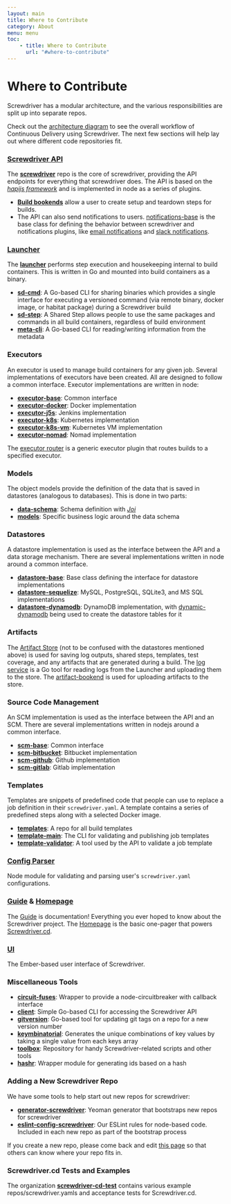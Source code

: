 ```yaml
---
layout: main
title: Where to Contribute
category: About
menu: menu
toc:
    - title: Where to Contribute
      url: "#where-to-contribute"
---
```

# Where to Contribute

Screwdriver has a modular architecture, and the various responsibilities are split up into separate repos.

Check out the [architecture diagram][arch-diagram] to see the overall workflow of Continuous Delivery using Screwdriver. The next few sections will help lay out where different code repositories fit.

### [Screwdriver API][api-repo]
The **[screwdriver][api-repo]** repo is the core of screwdriver, providing the API endpoints for everything that screwdriver does. The API is based on the *[hapijs framework](http://hapijs.com/)* and is implemented in node as a series of plugins.


* **[Build bookends][build-bookend-repo]** allow a user to create setup and teardown steps for builds.
* The API can also send notifications to users. [notifications-base][notifications-base-repo] is the base class for defining the behavior between screwdriver and notifications plugins, like [email notifications][notifications-email-repo] and [slack notifications][notifications-slack-repo].

### [Launcher][launcher-repo]

The **[launcher][launcher-repo]** performs step execution and housekeeping internal to build containers. This is written in Go and mounted into build containers as a binary.

* **[sd-cmd][sd-cmd-repo]**: A Go-based CLI for sharing binaries which provides a single interface for executing a versioned command (via remote binary, docker image, or habitat package) during a Screwdriver build
* **[sd-step][sd-step-repo]**: A Shared Step allows people to use the same packages and commands in all build containers, regardless of build environment
* **[meta-cli][meta-cli-repo]**: A Go-based CLI for reading/writing information from the metadata

### Executors

An executor is used to manage build containers for any given job. Several implementations of executors have been created. All are designed to follow a common interface. Executor implementations are written in node:

* **[executor-base][executor-base-repo]**: Common interface
* **[executor-docker][executor-docker-repo]**: Docker implementation
* **[executor-j5s](https://github.com/screwdriver-cd/executor-j5s)**: Jenkins implementation
* **[executor-k8s][executor-k8s-repo]**: Kubernetes implementation
* **[executor-k8s-vm][executor-k8s-vm-repo]**: Kubernetes VM implementation
* **[executor-nomad][executor-nomad-repo]**: Nomad implementation

The [executor router][executor-router-repo] is a generic executor plugin that routes builds to a specified executor.

### Models

The object models provide the definition of the data that is saved in datastores (analogous to databases). This is done in two parts:

* **[data-schema][dataschema-repo]**: Schema definition with *[Joi](https://www.npmjs.com/package/joi)*
* **[models][models-repo]**: Specific business logic around the data schema

### Datastores

A datastore implementation is used as the interface between the API and a data storage mechanism. There are several implementations written in node around a common interface.

* **[datastore-base][datastore-base-repo]**: Base class defining the interface for datastore implementations
* **[datastore-sequelize][datastore-sequelize-repo]**: MySQL, PostgreSQL, SQLite3, and MS SQL implementations
* **[datastore-dynamodb][datastore-dynamodb-repo]**: DynamoDB implementation, with [dynamic-dynamodb][dynamic-dynamodb-repo] being used to create the datastore tables for it

### Artifacts

The [Artifact Store][store-repo] (not to be confused with the datastores mentioned above) is used for saving log outputs, shared steps, templates, test coverage, and any artifacts that are generated during a build. The [log service][log-service-repo] is a Go tool for reading logs from the Launcher and uploading them to the store. The [artifact-bookend][artifact-bookend-repo] is used for uploading artifacts to the store.

### Source Code Management

An SCM implementation is used as the interface between the API and an SCM. There are several implementations written in nodejs around a common interface.

* **[scm-base][scm-base-repo]**: Common interface
* **[scm-bitbucket][scm-bitbucket-repo]**: Bitbucket implementation
* **[scm-github][scm-github-repo]**: Github implementation
* **[scm-gitlab][scm-gitlab-repo]**: Gitlab implementation

### Templates

Templates are snippets of predefined code that people can use to replace a job definition in their `screwdriver.yaml`. A template contains a series of predefined steps along with a selected Docker image.

* **[templates][templates-repo]**: A repo for all build templates
* **[template-main][template-main-repo]**: The CLI for validating and publishing job templates
* **[template-validator][template-validator-repo]**: A tool used by the API to validate a job template

### [Config Parser][config-parser-repo]

Node module for validating and parsing user's `screwdriver.yaml` configurations.

### [Guide][guide-repo] & [Homepage][homepage-repo]

The [Guide][guide-repo] is documentation! Everything you ever hoped to know about the Screwdriver project.
The [Homepage][homepage-repo] is the basic one-pager that powers [Screwdriver.cd][homepage].

### [UI][ui-repo]

The Ember-based user interface of Screwdriver.

### Miscellaneous Tools

* **[circuit-fuses][circuit-fuses-repo]**: Wrapper to provide a node-circuitbreaker with callback interface
* **[client][client-repo]**: Simple Go-based CLI for accessing the Screwdriver API
* **[gitversion][gitversion-repo]**: Go-based tool for updating git tags on a repo for a new version number
* **[keymbinatorial][keymbinatorial-repo]**: Generates the unique combinations of key values by taking a single value from each keys array
* **[toolbox][toolbox-repo]**: Repository for handy Screwdriver-related scripts and other tools
* **[hashr][hashr-repo]**: Wrapper module for generating ids based on a hash

### Adding a New Screwdriver Repo

We have some tools to help start out new repos for screwdriver:

* **[generator-screwdriver](https://github.com/screwdriver-cd/generator-screwdriver)**: Yeoman generator that bootstraps new repos for screwdriver
* **[eslint-config-screwdriver](https://github.com/screwdriver-cd/eslint-config-screwdriver)**: Our ESLint rules for node-based code. Included in each new repo as part of the bootstrap process

If you create a new repo, please come back and edit [this page][contributing-docs] so that others can know where your repo fits in.

### Screwdriver.cd Tests and Examples

The organization **[screwdriver-cd-test][screwdriver-cd-test-org]** contains various example repos/screwdriver.yamls and acceptance tests for Screwdriver.cd.

[api-issues-image]: https://img.shields.io/github/issues/screwdriver-cd/screwdriver.svg
[api-issues-url]: https://github.com/screwdriver-cd/screwdriver/issues
[api-repo]: https://github.com/screwdriver-cd/screwdriver
[arch-diagram]: ../../cluster-management/#overall-architecture
[artifact-bookend-repo]: https://github.com/screwdriver-cd/artifact-bookend
[build-bookend-repo]: https://github.com/screwdriver-cd/build-bookend
[circuit-fuses-repo]: https://github.com/screwdriver-cd/circuit-fuses
[client-repo]: https://github.com/screwdriver-cd/client
[config-parser-repo]: https://github.com/screwdriver-cd/config-parser
[contributing-docs]: https://github.com/screwdriver-cd/guide/blob/master/docs/about/contributing/where-to-contribute.md
[dataschema-repo]: https://github.com/screwdriver-cd/data-schema
[datastore-base-repo]: https://github.com/screwdriver-cd/datastore-base
[datastore-dynamodb-repo]: https://github.com/screwdriver-cd/datastore-dynamodb
[datastore-sequelize-repo]: https://github.com/screwdriver-cd/datastore-sequelize
[dynamic-dynamodb-repo]: https://github.com/screwdriver-cd/dynamic-dynamodb
[executor-base-repo]: https://github.com/screwdriver-cd/executor-base
[executor-docker-repo]: https://github.com/screwdriver-cd/executor-docker
[executor-j5s-repo]: https://github.com/screwdriver-cd/executor-j5s
[executor-k8s-repo]: https://github.com/screwdriver-cd/executor-k8s
[executor-k8s-vm-repo]: https://github.com/screwdriver-cd/executor-k8s-vm
[executor-nomad-repo]: https://github.com/lgfausak/executor-nomad
[executor-router-repo]: https://github.com/screwdriver-cd/executor-router
[gitversion-repo]: https://github.com/screwdriver-cd/gitversion
[guide-repo]: https://github.com/screwdriver-cd/guide
[hashr-repo]: https://github.com/screwdriver-cd/hashr
[homepage-repo]: https://github.com/screwdriver-cd/homepage
[homepage]: http://screwdriver.cd/
[job-tools-repo]: https://github.com/screwdriver-cd/job-tools
[keymbinatorial-repo]: https://github.com/screwdriver-cd/keymbinatorial
[launcher-repo]: https://github.com/screwdriver-cd/launcher
[log-service-repo]: https://github.com/screwdriver-cd/log-service
[meta-cli-repo]: https://github.com/screwdriver-cd/meta-cli
[models-repo]: https://github.com/screwdriver-cd/models
[notifications-base-repo]: https://github.com/screwdriver-cd/notifications-base
[notifications-email-repo]: https://github.com/screwdriver-cd/notifications-email
[notifications-slack-repo]: https://github.com/screwdriver-cd/notifications-slack
[scm-base-repo]: https://github.com/screwdriver-cd/scm-base
[scm-bitbucket-repo]: https://github.com/screwdriver-cd/scm-bitbucket
[scm-github-repo]: https://github.com/screwdriver-cd/scm-github
[scm-gitlab-repo]: https://github.com/bdangit/scm-gitlab
[screwdriver-cd-test-org]: https://github.com/screwdriver-cd-test
[sd-cmd-repo]: https://github.com/screwdriver-cd/sd-cmd
[sd-step-repo]: https://github.com/screwdriver-cd/sd-step
[store-repo]: https://github.com/screwdriver-cd/store
[template-main-repo]: https://github.com/screwdriver-cd/template-main
[template-validator-repo]: https://github.com/screwdriver-cd/template-validator
[templates-repo]: https://github.com/screwdriver-cd/templates
[toolbox-repo]: https://github.com/screwdriver-cd/toolbox
[ui-repo]: https://github.com/screwdriver-cd/ui
